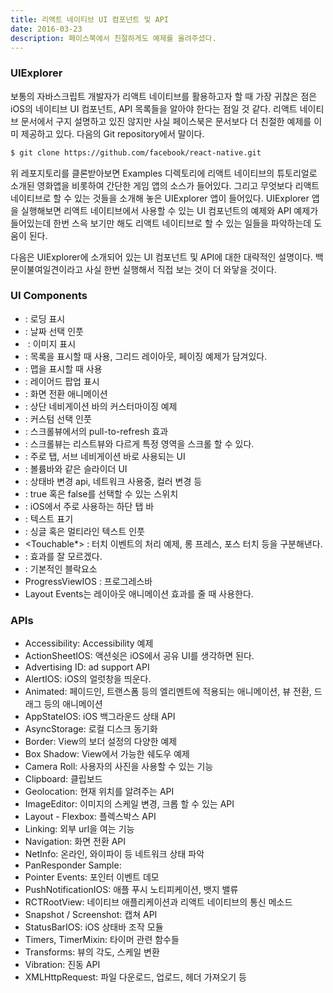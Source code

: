 ```yaml
---
title: 리액트 네이티브 UI 컴포넌트 및 API
date: 2016-03-23
description: 페이스북에서 친절하게도 예제를 올려주셨다.
---
```


### UIExplorer

보통의 자바스크립트 개발자가 리액트 네이티브를 활용하고자 할 때 가장 귀찮은 점은 iOS의 네이티브 UI 컴포넌트, API 목록들을 알아야 한다는 점일 것 같다. 리액트 네이티브 문서에서 구지 설명하고 있진 않지만 사실 페이스북은 문서보다 더 친절한 예제를 이미 제공하고 있다. 다음의 Git repository에서 말이다. 

```bash
$ git clone https://github.com/facebook/react-native.git
```

위 레포지토리를 클론받아보면 Examples 디렉토리에 리액트 네이티브의 튜토리얼로 소개된 영화앱을 비롯하여 간단한 게임 앱의 소스가 들어있다. 그리고 무엇보다 리액트 네이티브로 할 수 있는 것들을 소개해 놓은 UIExplorer 앱이 들어있다. UIExplorer 앱을 실행해보면 리액트 네이티브에서 사용할 수 있는 UI 컴포넌트의 예제와 API 예제가 들어있는데 한번 스윽 보기만 해도 리액트 네이티브로 할 수 있는 일들을 파악하는데 도움이 된다. 

다음은 UIExplorer에 소개되어 있는 UI 컴포넌트 및 API에 대한 대략적인 설명이다. 백문이불여일견이라고 사실 한번 실행해서 직접 보는 것이 더 와닿을 것이다.

### UI Components

* <ActivityIndicatorIOS> : 로딩 표시
* <DatePicker> : 날짜 선택 인풋
* <Image> : 이미지 표시
* <ListView> : 목록을 표시할 때 사용, 그리드 레이아웃, 페이징 예제가 담겨있다.
* <MapView> : 맵을 표시할 때 사용
* <Modal> : 레이어드 팝업 표시
* <Navigator> : 화면 전환 애니메이션
* <NavigatorIOS> : 상단 네비게이션 바의 커스터마이징 예제
* <PickerIOS> : 커스텀 선택 인풋
* <RefreshControl> : 스크롤뷰에서의 pull-to-refresh 효과
* <ScrollView> : 스크롤뷰는 리스트뷰와 다르게 특정 영역을 스크롤 할 수 있다.
* <SegmentedControlIOS> : 주로 탭, 서브 네비게이션 바로 사용되는 UI
* <SliderIOS> : 볼륨바와 같은 슬라이더 UI
* <StatusBar> : 상태바 변경 api, 네트워크 사용중, 컬러 변경 등
* <Switch> : true 혹은 false를 선택할 수 있는 스위치
* <TabBarIOS> : iOS에서 주로 사용하는 하단 탭 바
* <Text> : 텍스트 표기
* <TextInput> : 싱글 혹은 멀티라인 텍스트 인풋
* <Touchable*> : 터치 이벤트의 처리 예제, 롱 프레스, 포스 터치 등을 구분해낸다.
* <TransparentHitTestExample> : 효과를 잘 모르겠다.
* <View> : 기본적인 블락요소
* ProgressViewIOS : 프로그레스바
* Layout Events는 레이아웃 애니메이션 효과를 줄 때 사용한다. 

### APIs

* Accessibility: Accessibility 예제
* ActionSheetIOS: 액션쉿은 iOS에서 공유 UI를 생각하면 된다.
* Advertising ID: ad support API
* AlertIOS: iOS의 얼럿창을 띄운다.
* Animated: 페이드인, 트랜스폼 등의 엘리멘트에 적용되는 애니메이션, 뷰 전환, 드래그 등의 애니메이션
* AppStateIOS: iOS 백그라운드 상태 API
* AsyncStorage: 로컬 디스크 동기화
* Border: View의 보더 설정의 다양한 예제
* Box Shadow: View에서 가능한 쉐도우 예제
* Camera Roll: 사용자의 사진을 사용할 수 있는 기능
* Clipboard: 클립보드
* Geolocation: 현재 위치를 알려주는 API
* ImageEditor: 이미지의 스케일 변경, 크롭 할 수 있는 API
* Layout - Flexbox: 플렉스박스 API
* Linking: 외부 url을 여는 기능
* Navigation: 화면 전환 API
* NetInfo: 온라인, 와이파이 등 네트워크 상태 파악
* PanResponder Sample: 
* Pointer Events: 포인터 이벤트 데모
* PushNotificationIOS: 애플 푸시 노티피케이션, 뱃지 밸류
* RCTRootView: 네이티브 애플리케이션과 리액트 네이티브의 통신 메소드
* Snapshot / Screenshot: 캡쳐 API
* StatusBarIOS: iOS 상태바 조작 모듈
* Timers, TimerMixin: 타이머 관련 함수들
* Transforms: 뷰의 각도, 스케일 변환
* Vibration: 진동 API
* XMLHttpRequest: 파일 다운로드, 업로드, 헤더 가져오기 등 

